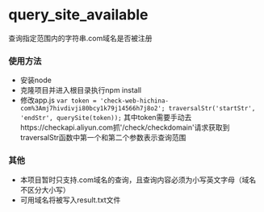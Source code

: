 # query_site_available
查询指定范围内的字符串.com域名是否被注册

### 使用方法
- 安装node
- 克隆项目并进入根目录执行npm install
- 修改app.js
`
var token = 'check-web-hichina-com%3Amj7hivdivji80bcy1k79j14566h7j8o2';
traversalStr('startStr', 'endStr', querySite(token));
`
其中token需要手动去https://checkapi.aliyun.com抓'/check/checkdomain'请求获取到
traversalStr函数中第一个和第二个参数表示查询范围

### 其他
- 本项目暂时只支持.com域名的查询，且查询内容必须为小写英文字母（域名不区分大小写）
- 可用域名将被写入result.txt文件